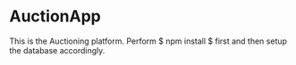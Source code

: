 # AuctionApp
This is the Auctioning platform.
Perform $ npm install $ first and then setup the database accordingly.
